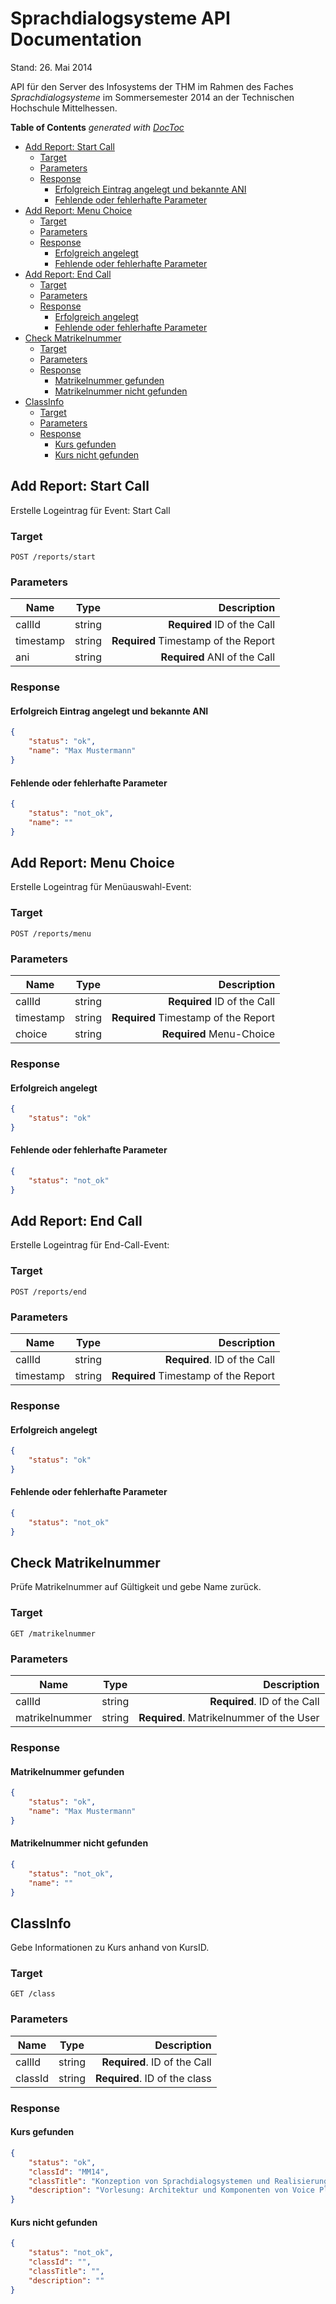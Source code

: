 # Sprachdialogsysteme API Documentation
Stand: 26. Mai 2014

API für den Server des Infosystems der THM im Rahmen des Faches _Sprachdialogsysteme_ im Sommersemester 2014 an der Technischen Hochschule Mittelhessen.

<!-- START doctoc generated TOC please keep comment here to allow auto update -->
<!-- DON'T EDIT THIS SECTION, INSTEAD RE-RUN doctoc TO UPDATE -->
**Table of Contents**  *generated with [DocToc](http://doctoc.herokuapp.com/)*

- [Add Report: Start Call](#add-report-start-call)
  - [Target](#target)
  - [Parameters](#parameters)
  - [Response](#response)
    - [Erfolgreich Eintrag angelegt und bekannte ANI](#erfolgreich-eintrag-angelegt-und-bekannte-ani)
    - [Fehlende oder fehlerhafte Parameter](#fehlende-oder-fehlerhafte-parameter)
- [Add Report: Menu Choice](#add-report-menu-choice)
  - [Target](#target-1)
  - [Parameters](#parameters-1)
  - [Response](#response-1)
    - [Erfolgreich angelegt](#erfolgreich-angelegt)
    - [Fehlende oder fehlerhafte Parameter](#fehlende-oder-fehlerhafte-parameter-1)
- [Add Report: End Call](#add-report-end-call)
  - [Target](#target-2)
  - [Parameters](#parameters-2)
  - [Response](#response-2)
    - [Erfolgreich angelegt](#erfolgreich-angelegt-1)
    - [Fehlende oder fehlerhafte Parameter](#fehlende-oder-fehlerhafte-parameter-2)
- [Check Matrikelnummer](#check-matrikelnummer)
  - [Target](#target-3)
  - [Parameters](#parameters-3)
  - [Response](#response-3)
    - [Matrikelnummer gefunden](#matrikelnummer-gefunden)
    - [Matrikelnummer nicht gefunden](#matrikelnummer-nicht-gefunden)
- [ClassInfo](#classinfo)
  - [Target](#target-4)
  - [Parameters](#parameters-4)
  - [Response](#response-4)
    - [Kurs gefunden](#kurs-gefunden)
    - [Kurs nicht gefunden](#kurs-nicht-gefunden)

<!-- END doctoc generated TOC please keep comment here to allow auto update -->

## Add Report: Start Call

Erstelle Logeintrag für Event: Start Call

### Target

`POST /reports/start`

### Parameters

| Name    | Type         | Description|
| ------------- |:-------------:| -----:|
| callId      | string | **Required** ID of the Call |
| timestamp | string | **Required** Timestamp of the Report |
| ani      | string  | **Required** ANI of the Call |

### Response

#### Erfolgreich Eintrag angelegt und bekannte ANI

```json
{
    "status": "ok",
    "name": "Max Mustermann"
}
```

#### Fehlende oder fehlerhafte Parameter

```json
{
    "status": "not_ok",
    "name": ""
}
```

## Add Report: Menu Choice

Erstelle Logeintrag für Menüauswahl-Event:

### Target

`POST /reports/menu`

### Parameters

| Name    | Type         | Description|
| ------------- |:-------------:| -----:|
| callId      | string | **Required** ID of the Call |
| timestamp | string | **Required** Timestamp of the Report |
| choice | string  | **Required** Menu-Choice |

### Response

#### Erfolgreich angelegt

```json
{
    "status": "ok"
}
```

#### Fehlende oder fehlerhafte Parameter

```json
{
    "status": "not_ok"
}
```

## Add Report: End Call

Erstelle Logeintrag für End-Call-Event:

### Target

`POST /reports/end`

### Parameters

| Name    | Type         | Description|
| ------------- |:-------------:| -----:|
| callId      | string | **Required**. ID of the Call |
| timestamp | string | **Required** Timestamp of the Report |

### Response

#### Erfolgreich angelegt

```json
{
    "status": "ok"
}
```

#### Fehlende oder fehlerhafte Parameter

```json
{
    "status": "not_ok"
}
```

## Check Matrikelnummer

Prüfe Matrikelnummer auf Gültigkeit und gebe Name zurück.

### Target

`GET /matrikelnummer`

### Parameters

| Name    | Type         | Description|
| ------------- |:-------------:| -----:|
| callId      | string | **Required**. ID of the Call |
| matrikelnummer | string | **Required**. Matrikelnummer of the User |

### Response

#### Matrikelnummer gefunden

```json
{
    "status": "ok",
    "name": "Max Mustermann"
}
```

#### Matrikelnummer nicht gefunden

```json
{
    "status": "not_ok",
    "name": ""
}
```

## ClassInfo

Gebe Informationen zu Kurs anhand von KursID. 

### Target

`GET /class`

### Parameters

| Name    | Type         | Description|
| ------------- |:-------------:| -----:|
| callId      | string | **Required**. ID of the Call |
| classId | string | **Required**. ID of the class |

### Response

#### Kurs gefunden

```json
{
    "status": "ok",
    "classId": "MM14",
    "classTitle": "Konzeption von Sprachdialogsystemen und Realisierung von Sprachportalen",
    "description": "Vorlesung: Architektur und Komponenten von Voice Plattformen (Voice Engines und Prozesse), Konzeptionierung eines Voice-User-Interfaces (Dialogstrukturen, Prompting und Persona Design), Dialog Implementierung (VoiceXML, Grammatikerstellung, Audioaufbereitung) Konzeption und Aufbau eines Sprachportals, Dynamische Dialoge mit Content aus Datenbank, Planung und Management von Sprachprojekten Ausblick auf multimodale Interaktionssysteme. Praktikum: Programmierung eines Sprachdialogs in VoiceXML; Realisierung eines Sprachportals mit dynamischen Content aus Datenbank."
}
```

#### Kurs nicht gefunden

```json
{
    "status": "not_ok",
    "classId": "",
    "classTitle": "",
    "description": ""
}
```
